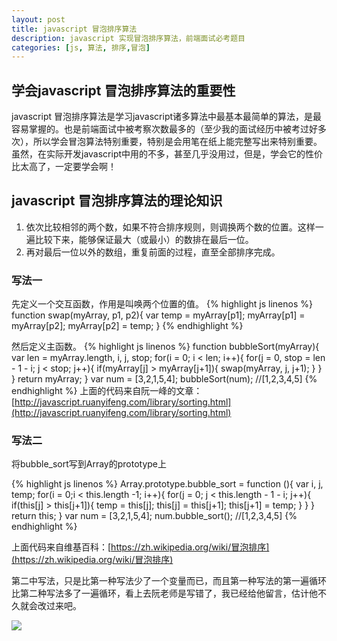 ```yaml
---
layout: post
title: javascript 冒泡排序算法
description: javascript 实现冒泡排序算法，前端面试必考题目
categories: [js, 算法, 排序,冒泡]
---
```


## 学会javascript 冒泡排序算法的重要性

javascript 冒泡排序算法是学习javascript诸多算法中最基本最简单的算法，是最容易掌握的。也是前端面试中被考察次数最多的（至少我的面试经历中被考过好多次），所以学会冒泡算法特别重要，特别是会用笔在纸上能完整写出来特别重要。虽然，在实际开发javascript中用的不多，甚至几乎没用过，但是，学会它的性价比太高了，一定要学会啊！

## javascript 冒泡排序算法的理论知识

1. 依次比较相邻的两个数，如果不符合排序规则，则调换两个数的位置。这样一遍比较下来，能够保证最大（或最小）的数排在最后一位。
2. 再对最后一位以外的数组，重复前面的过程，直至全部排序完成。

### 写法一

先定义一个交互函数，作用是叫唤两个位置的值。
{% highlight js linenos %}
function swap(myArray, p1, p2){
    var temp = myArray[p1];
    myArray[p1] = myArray[p2];
    myArray[p2] = temp;
}
{% endhighlight %}

然后定义主函数。
{% highlight js linenos %}
function bubbleSort(myArray){
    var len = myArray.length, i, j, stop;
    for(i = 0; i < len; i++){
        for(j = 0, stop = len - 1 - i; j < stop; j++){
            if(myArray[j] > myArray[j+1]){
                swap(myArray, j, j+1);
            }
        }
    }
    return myArray;
}
var num = [3,2,1,5,4];
bubbleSort(num);
//[1,2,3,4,5]
{% endhighlight %}
上面的代码来自阮一峰的文章：[http://javascript.ruanyifeng.com/library/sorting.html](http://javascript.ruanyifeng.com/library/sorting.html)

### 写法二
将bubble_sort写到Array的prototype上

{% highlight js linenos %}
Array.prototype.bubble_sort = function (){
    var i, j, temp;
    for(i = 0;i < this.length -1; i++){
        for(j = 0; j < this.length - 1 - i; j++){
            if(this[j] > this[j+1]){
                temp = this[j];
                this[j] = this[j+1];
                this[j+1] = temp;
            }
        }
    }
    return this;
}
var num = [3,2,1,5,4];
num.bubble_sort();
//[1,2,3,4,5]
{% endhighlight %}

上面代码来自维基百科：[https://zh.wikipedia.org/wiki/冒泡排序](https://zh.wikipedia.org/wiki/冒泡排序)

第二中写法，只是比第一种写法少了一个变量而已，而且第一种写法的第一遍循环比第二种写法多了一遍循环，看上去阮老师是写错了，我已经给他留言，估计他不久就会改过来吧。

<img src="http://woaixiangbao.github.io/images/20160801/20160801.png" />